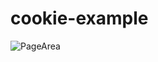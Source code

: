 # cookie-example

![PageArea](https://user-images.githubusercontent.com/56879548/221021593-37e0b233-c73a-44aa-a9f4-b33cdd863932.jpg)
